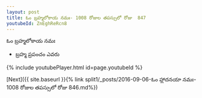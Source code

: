 ```yaml
---
layout: post
title: ఓం బ్రహ్మలోకాయ నమః- 1008 రోజుల తపస్సులో రోజు  847
youtubeId: ZnEghReRcn8
---
```

 
 
 ఓం బ్రహ్మలోకాయ నమః  
 
 -  బ్రహ్మ ప్రపంచం ఎవరు 
 
  
 
  
 
 
 
 
 
 


{% include youtubePlayer.html id=page.youtubeId %}
 
[Next]({{ site.baseurl }}{% link  split1/_posts/2016-09-06-ఓం హ్లాదనయా నమః- 1008 రోజుల తపస్సులో రోజు  846.md%})
 
